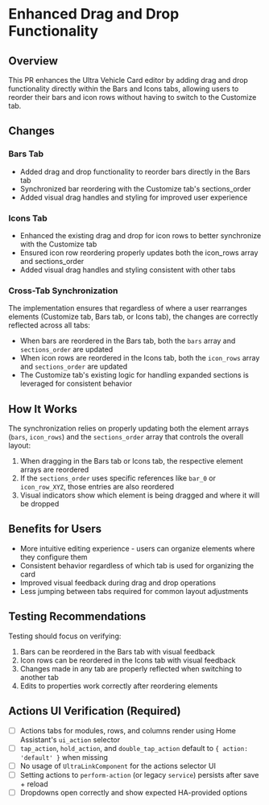 # Enhanced Drag and Drop Functionality

## Overview

This PR enhances the Ultra Vehicle Card editor by adding drag and drop functionality directly within the Bars and Icons tabs, allowing users to reorder their bars and icon rows without having to switch to the Customize tab.

## Changes

### Bars Tab

- Added drag and drop functionality to reorder bars directly in the Bars tab
- Synchronized bar reordering with the Customize tab's sections_order
- Added visual drag handles and styling for improved user experience

### Icons Tab

- Enhanced the existing drag and drop for icon rows to better synchronize with the Customize tab
- Ensured icon row reordering properly updates both the icon_rows array and sections_order
- Added visual drag handles and styling consistent with other tabs

### Cross-Tab Synchronization

The implementation ensures that regardless of where a user rearranges elements (Customize tab, Bars tab, or Icons tab), the changes are correctly reflected across all tabs:

- When bars are reordered in the Bars tab, both the `bars` array and `sections_order` are updated
- When icon rows are reordered in the Icons tab, both the `icon_rows` array and `sections_order` are updated
- The Customize tab's existing logic for handling expanded sections is leveraged for consistent behavior

## How It Works

The synchronization relies on properly updating both the element arrays (`bars`, `icon_rows`) and the `sections_order` array that controls the overall layout:

1. When dragging in the Bars tab or Icons tab, the respective element arrays are reordered
2. If the `sections_order` uses specific references like `bar_0` or `icon_row_XYZ`, those entries are also reordered
3. Visual indicators show which element is being dragged and where it will be dropped

## Benefits for Users

- More intuitive editing experience - users can organize elements where they configure them
- Consistent behavior regardless of which tab is used for organizing the card
- Improved visual feedback during drag and drop operations
- Less jumping between tabs required for common layout adjustments

## Testing Recommendations

Testing should focus on verifying:

1. Bars can be reordered in the Bars tab with visual feedback
2. Icon rows can be reordered in the Icons tab with visual feedback
3. Changes made in any tab are properly reflected when switching to another tab
4. Edits to properties work correctly after reordering elements

## Actions UI Verification (Required)

- [ ] Actions tabs for modules, rows, and columns render using Home Assistant's `ui_action` selector
- [ ] `tap_action`, `hold_action`, and `double_tap_action` default to `{ action: 'default' }` when missing
- [ ] No usage of `UltraLinkComponent` for the actions selector UI
- [ ] Setting actions to `perform-action` (or legacy `service`) persists after save + reload
- [ ] Dropdowns open correctly and show expected HA-provided options
